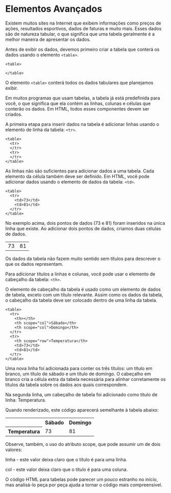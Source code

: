 # Elementos Avançados

Existem muitos sites na Internet que exibem informações como preços de ações, resultados esportivos, dados de faturas e muito mais. Esses dados são de natureza tabular, o que significa que uma tabela geralmente é a melhor maneira de apresentar os dados.

Antes de exibir os dados, devemos primeiro criar a tabela que conterá os dados usando o elemento `<table>`.

```
<table>

</table>
```

O elemento `<table>` conterá todos os dados tabulares que planejamos exibir.

Em muitos programas que usam tabelas, a tabela já está predefinida para você, o que significa que ela contém as linhas, colunas e células que conterão os dados. Em HTML, todos esses componentes devem ser criados.

A primeira etapa para inserir dados na tabela é adicionar linhas usando o elemento de linha da tabela: `<tr>`.

```
<table>
  <tr>
  </tr>
  <tr>
  </tr>
</table>
```

As linhas não são suficientes para adicionar dados a uma tabela. Cada elemento da célula também deve ser definido. Em HTML, você pode adicionar dados usando o elemento de dados da tabela: `<td>`.

```
<table>
  <tr>
    <td>73</td>
    <td>81</td>
  </tr>
</table>
```

No exemplo acima, dois pontos de dados (73 e 81) foram inseridos na única linha que existe. Ao adicionar dois pontos de dados, criamos duas células de dados.

<table>
  <tr>
    <td>73</td>
    <td>81</td>
  </tr>
</table>

Os dados da tabela não fazem muito sentido sem títulos para descrever o que os dados representam.

Para adicionar títulos a linhas e colunas, você pode usar o elemento de cabeçalho da tabela: `<th>`.

O elemento de cabeçalho da tabela é usado como um elemento de dados de tabela, exceto com um título relevante. Assim como os dados da tabela, o cabeçalho da tabela deve ser colocado dentro de uma linha da tabela.

```
<table>
  <tr>
    <th></th>
    <th scope="col">Sábado</th>
    <th scope="col">Domingo</th>
  </tr>
  <tr>
    <th scope="row">Temperatura</th>
    <td>73</td>
    <td>81</td>
  </tr>
</table>
```

Uma nova linha foi adicionada para conter os três títulos: um título em branco, um título de sábado e um título de domingo. O cabeçalho em branco cria a célula extra da tabela necessária para alinhar corretamente os títulos da tabela sobre os dados aos quais correspondem.

Na segunda linha, um cabeçalho de tabela foi adicionado como título de linha: Temperatura.

Quando renderizado, este código aparecerá semelhante à tabela abaixo:

<table>
  <tr>
    <th></th>
    <th scope="col">Sábado</th>
    <th scope="col">Domingo</th>
  </tr>
  <tr>
    <th scope="row">Temperatura</th>
    <td>73</td>
    <td>81</td>
  </tr>
</table>

Observe, também, o uso do atributo scope, que pode assumir um de dois valores:

linha - este valor deixa claro que o título é para uma linha.

col - este valor deixa claro que o título é para uma coluna.

O código HTML para tabelas pode parecer um pouco estranho no início, mas analisá-lo peça por peça ajuda a tornar o código mais compreensível.
